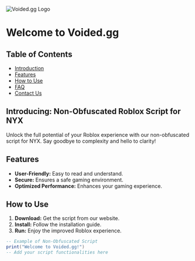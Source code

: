 ![Voided.gg Logo](https://media.discordapp.net/attachments/1150464592326172753/1227707888911515740/image_3.png?ex=66850352&is=6683b1d2&hm=59620287806c13438a1f78978d8e2be22367f012d73b2b98c35e5eea0d5a5ddb&=&format=webp&quality=lossless)

# Welcome to Voided.gg

## Table of Contents
- [Introduction](#introducing-non-obfuscated-roblox-script-for-nyx)
- [Features](#features)
- [How to Use](#how-to-use)
- [FAQ](#faq)
- [Contact Us](#contact-us)

## Introducing: Non-Obfuscated Roblox Script for NYX

Unlock the full potential of your Roblox experience with our non-obfuscated script for NYX. Say goodbye to complexity and hello to clarity!

## Features
- **User-Friendly:** Easy to read and understand.
- **Secure:** Ensures a safe gaming environment.
- **Optimized Performance:** Enhances your gaming experience.

## How to Use
1. **Download:** Get the script from our website.
2. **Install:** Follow the installation guide.
3. **Run:** Enjoy the improved Roblox experience.

```lua
-- Example of Non-Obfuscated Script
print("Welcome to Voided.gg!")
-- Add your script functionalities here
